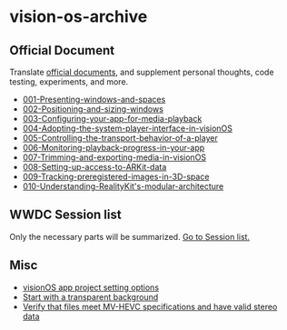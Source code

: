 # vision-os-archive

## Official Document
Translate [official documents](https://developer.apple.com/documentation/visionos), and supplement personal thoughts, code testing, experiments, and more.

- [001-Presenting-windows-and-spaces](https://github.com/Taehyeon-Kim/vision-os-archive/blob/main/official-document/001-Presenting-windows-and-spaces.md)
- [002-Positioning-and-sizing-windows](https://github.com/Taehyeon-Kim/vision-os-archive/blob/main/official-document/002-Positioning-and-sizing-windows.md)
- [003-Configuring-your-app-for-media-playback](https://github.com/Taehyeon-Kim/vision-os-archive/blob/main/official-document/003-Configuring-your-app-for-media-playback.md)
- [004-Adopting-the-system-player-interface-in-visionOS](https://github.com/Taehyeon-Kim/vision-os-archive/blob/main/official-document/004-Adopting-the-system-player-interface-in-visionOS.md)
- [005-Controlling-the-transport-behavior-of-a-player](https://github.com/Taehyeon-Kim/vision-os-archive/blob/main/official-document/005-Controlling-the-transport-behavior-of-a-player.md)
- [006-Monitoring-playback-progress-in-your-app](https://github.com/Taehyeon-Kim/vision-os-archive/blob/main/official-document/006-Monitoring-playback-progress-in-your-app.md)
- [007-Trimming-and-exporting-media-in-visionOS](https://github.com/Taehyeon-Kim/vision-os-archive/blob/main/official-document/007-Trimming-and-exporting-media-in-visionOS.md)
- [008-Setting-up-access-to-ARKit-data](https://github.com/Taehyeon-Kim/vision-os-archive/blob/main/official-document/008-Setting-up-access-to-ARKit-data.md)
- [009-Tracking-preregistered-images-in-3D-space](https://github.com/Taehyeon-Kim/vision-os-archive/blob/main/official-document/009-Tracking-preregistered-images-in-3D-space.md)
- [010-Understanding-RealityKit's-modular-architecture](https://github.com/Taehyeon-Kim/vision-os-archive/blob/main/official-document/010-Understanding-RealityKit's-modular-architecture.md)

## WWDC Session list
Only the necessary parts will be summarized.
[Go to Session list.](./wwdc/session-lists.md)

## Misc
- [visionOS app project setting options](https://github.com/Taehyeon-Kim/vision-os-archive/blob/main/misc/001-project-setup.md)
- [Start with a transparent background](https://github.com/Taehyeon-Kim/vision-os-archive/blob/main/misc/002-Start-with-a-transparent-background.md)
- [Verify that files meet MV-HEVC specifications and have valid stereo data](https://github.com/Taehyeon-Kim/vision-os-archive/blob/main/misc/003-Multiview-High-Efficiency-Video-Coding.md)
